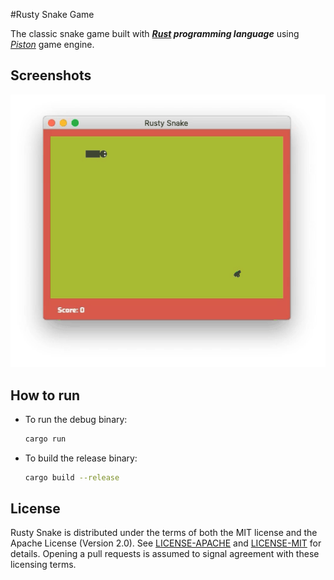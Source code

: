 #Rusty Snake Game

The classic snake game built with ***[Rust](https://www.rust-lang.org/) programming language*** using [*Piston*](https://www.piston.rs/) game engine.



## Screenshots



![Demo](assets/RustySnake.gif)



## How to run



- To run the debug binary:

  ```bash
  cargo run
  ```



- To build the release binary:

  ```bash
  cargo build --release
  ```




## License

Rusty Snake is distributed under the terms of both the MIT license and the Apache License (Version 2.0). See [LICENSE-APACHE](LICENSE-APACHE) and [LICENSE-MIT](LICENSE-MIT) for details. Opening a pull requests is assumed to signal agreement with these licensing terms.